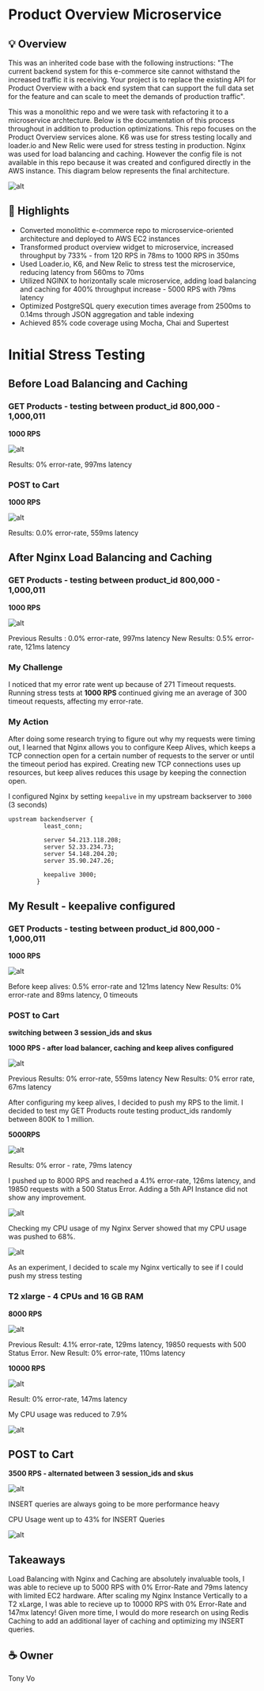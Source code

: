 # Product Overview Microservice

## 💡 Overview
This was an inherited code base with the following instructions: "The current backend system for this e-commerce site cannot withstand the increased traffic it is receiving. Your project is to replace the existing API for Product Overview with a back end system that can support the full data set for the feature and can scale to meet the demands of production traffic". 

This was a monolithic repo and we were task with refactoring it to a microservice archtecture. Below is the documentation of this process throughout in addition to production optimizations. This repo focuses on the Product Overview services alone. K6 was use for stress testing locally and loader.io and New Relic were used for stress testing in production. Nginx was used for load balancing and caching. However the config file is not available in this repo because it was created and configured directly in the AWS instance. This diagram below represents the final architecture. 

![alt](https://res.cloudinary.com/djfpzruso/image/upload/c_scale,w_800/v1683841301/Screenshot_2023-04-11_at_4.30.29_PM_wwybuw.png)

## 🤖 Highlights
- Converted monolithic e-commerce repo to microservice-oriented architecture and deployed to AWS EC2 instances
- Transformed product overview widget to microservice, increased throughput by 733% - from 120 RPS in 78ms to 1000 RPS in 350ms
- Used Loader.io, K6, and New Relic to stress test the microservice, reducing latency from 560ms to 70ms
- Utilized NGINX to horizontally scale microservice, adding load balancing and caching for 400% throughput increase - 5000 RPS with 79ms latency
- Optimized PostgreSQL query execution times average from 2500ms to 0.14ms through JSON aggregation and table indexing
- Achieved 85% code coverage using Mocha, Chai and Supertest

# Initial Stress Testing
## Before Load Balancing and Caching
### GET Products - testing between product_id 800,000 - 1,000,011

**1000 RPS**

![alt](https://res.cloudinary.com/djfpzruso/image/upload/c_scale,w_800/v1683841417/1000_rps_mtlrn8.png)

Results: 0% error-rate, 997ms latency

### POST to Cart

**1000 RPS**

![alt](https://res.cloudinary.com/djfpzruso/image/upload/c_scale,w_800/v1683841483/1000_rps_post_pe3mlx.png)

Results: 0.0% error-rate, 559ms latency

## After Nginx Load Balancing and Caching
### GET Products - testing between product_id 800,000 - 1,000,011

**1000 RPS**

![alt](https://res.cloudinary.com/djfpzruso/image/upload/c_scale,w_800/v1683841564/1000_rps_get_after_yobyms.png)

Previous Results : 0.0% error-rate, 997ms latency
New Results: 0.5% error-rate, 121ms latency

### My Challenge
I noticed that my error rate went up because of 271 Timeout requests. Running stress tests at ****1000 RPS**** continued giving me an average of 300 timeout requests, affecting my error-rate. 

### My Action
After doing some research trying to figure out why my requests were timing out, I learned that Nginx allows you to configure Keep Alives, which keeps a TCP connection open for a certain number of requests to the server or until the timeout period has expired. Creating new TCP connections uses up resources, but keep alives reduces this usage by keeping the connection open.

I configured Nginx by setting  `keepalive` in my upstream backserver to `3000` (3 seconds)

```
upstream backendserver {
          least_conn;

          server 54.213.118.208;
          server 52.33.234.73;
          server 54.148.204.20;
          server 35.90.247.26;

          keepalive 3000;
        }
```

## My Result - keepalive configured
### GET Products - testing between product_id 800,000 - 1,000,011

**1000 RPS**

![alt](https://res.cloudinary.com/djfpzruso/image/upload/c_scale,w_800/v1683841634/1000_rps_keep_alives_dql7cf.png)

Before keep alives: 0.5% error-rate and 121ms latency
New Results: 0% error-rate and 89ms latency, 0 timeouts

### POST to Cart

**switching between 3 session_ids and skus**

**1000 RPS - after load balancer, caching and keep alives configured**

![alt](https://res.cloudinary.com/djfpzruso/image/upload/c_scale,w_800/v1683841707/1000_rps_post_cart_m1bfeq.png)

Previous Results: 0% error-rate, 559ms latency
New Results: 0% error rate, 67ms latency


After configuring my keep alives, I decided to push my RPS to the limit. I decided to test my GET Products route testing product_ids randomly between 800K to 1 million. 

**5000RPS**

![alt](https://res.cloudinary.com/djfpzruso/image/upload/c_scale,w_800/v1683841758/5000_rps_uxrtat.png)

Results: 0% error - rate, 79ms latency

I pushed up to 8000 RPS and reached a 4.1% error-rate, 126ms latency, and 19850 requests with a 500 Status Error. Adding a 5th API Instance did not show any improvement. 

![alt](https://res.cloudinary.com/djfpzruso/image/upload/c_scale,w_800/v1683841806/8000_rps_cy47al.png)

Checking my CPU usage of my Nginx Server showed that my CPU usage was pushed to 68%.

![alt](https://res.cloudinary.com/djfpzruso/image/upload/c_scale,w_800/v1683841987/cpu_screenshot1_fljf3x.png)

As an experiment, I decided to scale my Nginx vertically to see if I could push my stress testing

### T2 xlarge - 4 CPUs and 16 GB RAM

**8000 RPS**

![alt](https://res.cloudinary.com/djfpzruso/image/upload/c_scale,w_800/v1683841933/8000_rps_tc2large_w4unll.png)

Previous Result: 4.1% error-rate, 129ms latency, 19850 requests with 500 Status Error.
New Result: 0% error-rate, 110ms latency

**10000 RPS**

![alt](https://res.cloudinary.com/djfpzruso/image/upload/c_scale,w_800/v1683842042/10000rps_xoz2z7.png)

Result: 0% error-rate, 147ms latency

My CPU usage was reduced to 7.9%

![alt](https://res.cloudinary.com/djfpzruso/image/upload/c_scale,w_800/v1683842090/cpu_screenshot2_xvxitu.png)

## POST to Cart

**3500 RPS - alternated between 3 session_ids and skus**

![alt](https://res.cloudinary.com/djfpzruso/image/upload/c_scale,w_800/v1683842136/3000_post_rps_aeabdd.png)

INSERT queries are always going to be more performance heavy

CPU Usage went up to 43% for INSERT Queries

![alt](https://res.cloudinary.com/djfpzruso/image/upload/c_scale,w_800/v1683842187/cpu_screenshot3_hcdyli.png)

## Takeaways
Load Balancing with Nginx and Caching are absolutely invaluable tools, I was able to recieve up to 5000 RPS with 0% Error-Rate and 79ms latency with limited EC2 hardware. After scaling my Nginx Instance Vertically to a T2 xLarge, I was able to recieve up to 10000 RPS with 0% Error-Rate and 147mx latency! Given more time, I would do more research on using Redis Caching to add an additional layer of caching and optimizing my INSERT queries. 


## ☕ Owner
Tony Vo


